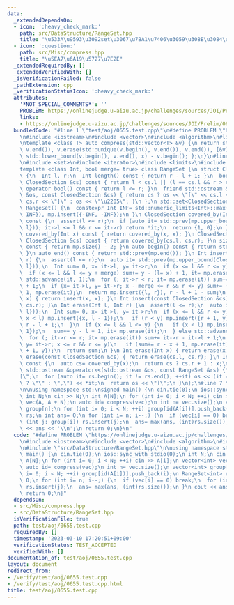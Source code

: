 ```yaml
---
data:
  _extendedDependsOn:
  - icon: ':heavy_check_mark:'
    path: src/DataStructure/RangeSet.hpp
    title: "\u533A\u9593\u3092set\u3067\u7BA1\u7406\u3059\u308B\u3084\u3064"
  - icon: ':question:'
    path: src/Misc/compress.hpp
    title: "\u5EA7\u6A19\u5727\u7E2E"
  _extendedRequiredBy: []
  _extendedVerifiedWith: []
  _isVerificationFailed: false
  _pathExtension: cpp
  _verificationStatusIcon: ':heavy_check_mark:'
  attributes:
    '*NOT_SPECIAL_COMMENTS*': ''
    PROBLEM: https://onlinejudge.u-aizu.ac.jp/challenges/sources/JOI/Prelim/0655
    links:
    - https://onlinejudge.u-aizu.ac.jp/challenges/sources/JOI/Prelim/0655
  bundledCode: "#line 1 \"test/aoj/0655.test.cpp\"\n#define PROBLEM \"https://onlinejudge.u-aizu.ac.jp/challenges/sources/JOI/Prelim/0655\"\
    \n#include <iostream>\n#include <vector>\n#include <algorithm>\n#line 4 \"src/Misc/compress.hpp\"\
    \ntemplate <class T> auto compress(std::vector<T> &v) {\n return std::sort(v.begin(),\
    \ v.end()), v.erase(std::unique(v.begin(), v.end()), v.end()), [&v](T x) { return\
    \ std::lower_bound(v.begin(), v.end(), x) - v.begin(); };\n}\n#line 3 \"src/DataStructure/RangeSet.hpp\"\
    \n#include <set>\n#include <iterator>\n#include <limits>\n#include <cassert>\n\
    template <class Int, bool merge= true> class RangeSet {\n struct ClosedSection\
    \ {\n  Int l, r;\n  Int length() const { return r - l + 1; }\n  bool operator<(const\
    \ ClosedSection &cs) const { return l < cs.l || (l == cs.l && r > cs.r); }\n \
    \ operator bool() const { return l <= r; }\n  friend std::ostream &operator<<(std::ostream\
    \ &os, const ClosedSection &cs) { return cs ? os << \"[\" << cs.l << \",\" <<\
    \ cs.r << \"]\" : os << \"\u2205\"; }\n };\n std::set<ClosedSection> mp;\npublic:\n\
    \ RangeSet() {\n  constexpr Int INF= std::numeric_limits<Int>::max() / 2;\n  mp.insert({INF,\
    \ INF}), mp.insert({-INF, -INF});\n }\n ClosedSection covered_by(Int l, Int r)\
    \ const {\n  assert(l <= r);\n  if (auto it= std::prev(mp.upper_bound(ClosedSection{l,\
    \ l})); it->l <= l && r <= it->r) return *it;\n  return {1, 0};\n }\n ClosedSection\
    \ covered_by(Int x) const { return covered_by(x, x); }\n ClosedSection covered_by(const\
    \ ClosedSection &cs) const { return covered_by(cs.l, cs.r); }\n size_t size()\
    \ const { return mp.size() - 2; }\n auto begin() const { return std::next(mp.begin());\
    \ }\n auto end() const { return std::prev(mp.end()); }\n Int insert(Int l, Int\
    \ r) {\n  assert(l <= r);\n  auto it= std::prev(mp.upper_bound(ClosedSection{l,\
    \ l}));\n  Int sum= 0, x= it->l, y= it->r;\n  if (x <= l && r <= y) return sum;\n\
    \  if (x <= l && l <= y + merge) sum+= y - (l= x) + 1, it= mp.erase(it);\n  else\
    \ std::advance(it, 1);\n  for (; it->r < r; it= mp.erase(it)) sum+= it->r - it->l\
    \ + 1;\n  if (x= it->l, y= it->r; x - merge <= r && r <= y) sum+= (r= y) - x +\
    \ 1, mp.erase(it);\n  return mp.insert({l, r}), r - l + 1 - sum;\n }\n Int insert(Int\
    \ x) { return insert(x, x); }\n Int insert(const ClosedSection &cs) { return insert(cs.l,\
    \ cs.r); }\n Int erase(Int l, Int r) {\n  assert(l <= r);\n  auto it= std::prev(mp.upper_bound(ClosedSection{l,\
    \ l}));\n  Int sum= 0, x= it->l, y= it->r;\n  if (x <= l && r <= y) {\n   if (mp.erase(it);\
    \ x < l) mp.insert({x, l - 1});\n   if (r < y) mp.insert({r + 1, y});\n   return\
    \ r - l + 1;\n  }\n  if (x <= l && l <= y) {\n   if (x < l) mp.insert({x, l -\
    \ 1});\n   sum+= y - l + 1, it= mp.erase(it);\n  } else std::advance(it, 1);\n\
    \  for (; it->r <= r; it= mp.erase(it)) sum+= it->r - it->l + 1;\n  if (x= it->l,\
    \ y= it->r; x <= r && r <= y)\n   if (sum+= r - x + 1, mp.erase(it); r < y) mp.insert({r\
    \ + 1, y});\n  return sum;\n }\n Int erase(Int x) { return erase(x, x); }\n Int\
    \ erase(const ClosedSection &cs) { return erase(cs.l, cs.r); }\n Int mex(Int x)\
    \ const {\n  auto cs= covered_by(x);\n  return cs ? cs.r + 1 : x;\n }\n friend\
    \ std::ostream &operator<<(std::ostream &os, const RangeSet &rs) {\n  os << \"\
    [\";\n  for (auto it= rs.begin(); it != rs.end(); ++it) os << (it == rs.begin()\
    \ ? \"\" : \",\") << *it;\n  return os << \"]\";\n }\n};\n#line 7 \"test/aoj/0655.test.cpp\"\
    \n\nusing namespace std;\nsigned main() {\n cin.tie(0);\n ios::sync_with_stdio(0);\n\
    \ int N;\n cin >> N;\n int A[N];\n for (int i= 0; i < N; ++i) cin >> A[i];\n vector<int>\
    \ vec(A, A + N);\n auto id= compress(vec);\n int n= vec.size();\n vector<int>\
    \ group[n];\n for (int i= 0; i < N; ++i) group[id(A[i])].push_back(i);\n RangeSet<int>\
    \ rs;\n int ans= 0;\n for (int i= n; i--;) {\n  if (vec[i] == 0) break;\n  for\
    \ (int j: group[i]) rs.insert(j);\n  ans= max(ans, (int)rs.size());\n }\n cout\
    \ << ans << '\\n';\n return 0;\n}\n"
  code: "#define PROBLEM \"https://onlinejudge.u-aizu.ac.jp/challenges/sources/JOI/Prelim/0655\"\
    \n#include <iostream>\n#include <vector>\n#include <algorithm>\n#include \"src/Misc/compress.hpp\"\
    \n#include \"src/DataStructure/RangeSet.hpp\"\n\nusing namespace std;\nsigned\
    \ main() {\n cin.tie(0);\n ios::sync_with_stdio(0);\n int N;\n cin >> N;\n int\
    \ A[N];\n for (int i= 0; i < N; ++i) cin >> A[i];\n vector<int> vec(A, A + N);\n\
    \ auto id= compress(vec);\n int n= vec.size();\n vector<int> group[n];\n for (int\
    \ i= 0; i < N; ++i) group[id(A[i])].push_back(i);\n RangeSet<int> rs;\n int ans=\
    \ 0;\n for (int i= n; i--;) {\n  if (vec[i] == 0) break;\n  for (int j: group[i])\
    \ rs.insert(j);\n  ans= max(ans, (int)rs.size());\n }\n cout << ans << '\\n';\n\
    \ return 0;\n}"
  dependsOn:
  - src/Misc/compress.hpp
  - src/DataStructure/RangeSet.hpp
  isVerificationFile: true
  path: test/aoj/0655.test.cpp
  requiredBy: []
  timestamp: '2023-03-10 17:20:51+09:00'
  verificationStatus: TEST_ACCEPTED
  verifiedWith: []
documentation_of: test/aoj/0655.test.cpp
layout: document
redirect_from:
- /verify/test/aoj/0655.test.cpp
- /verify/test/aoj/0655.test.cpp.html
title: test/aoj/0655.test.cpp
---
```

